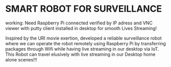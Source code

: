 # SMART ROBOT FOR SURVEILLANCE

working: Need Raspberry Pi connected verified by IP adress and VNC viewer with putty client installed in desktop for smooth Lives Streaming!

Inspired by the URI movie exertion, developed a reliable surveillance robot where we can operate the robot remotely using Raspberry Pi by transferring packages through Wifi while having live streaming in our desktop via IoT. This Robot can travel elusively with live streaming in our Desktop home alone scenes!!!
